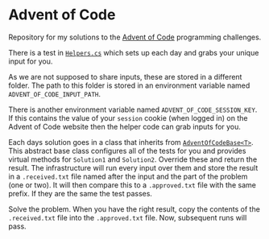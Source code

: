 # Advent of Code

Repository for my solutions to the [Advent of Code](https://adventofcode.com/) programming challenges.

There is a test in [`Helpers.cs`](/src/Helpers.cs) which sets up each day and grabs your unique input for you.

As we are not supposed to share inputs, these are stored in a different folder. The path to this folder is stored in an environment variable named `ADVENT_OF_CODE_INPUT_PATH`.

There is another environment variable named `ADVENT_OF_CODE_SESSION_KEY`. If this contains the value of your `session` cookie (when logged in) on the Advent of Code website then the helper code can grab inputs for you.

Each days solution goes in a class that inherits from [`AdventOfCodeBase<T>`](/src/AdventOfCodeBase.cs). This abstract base class configures all of the tests for you and provides virtual methods for `Solution1` and `Solution2`. Override these and return the result. The infrastructure will run every input over them and store the result in a `.received.txt` file named after the input and the part of the problem (one or two). It will then compare this to a `.approved.txt` file with the same prefix. If they are the same the test passes.

Solve the problem. When you have the right result, copy the contents of the `.received.txt` file into the `.approved.txt` file. Now, subsequent runs will pass.